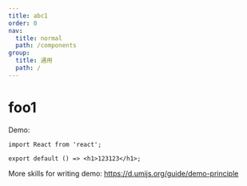 ```yaml
---
title: abc1
order: 0
nav:
  title: normal
  path: /components
group:
  title: 通用
  path: /
---
```


# foo1

Demo:

```tsx
import React from 'react';

export default () => <h1>123123</h1>;
```

More skills for writing demo: https://d.umijs.org/guide/demo-principle
